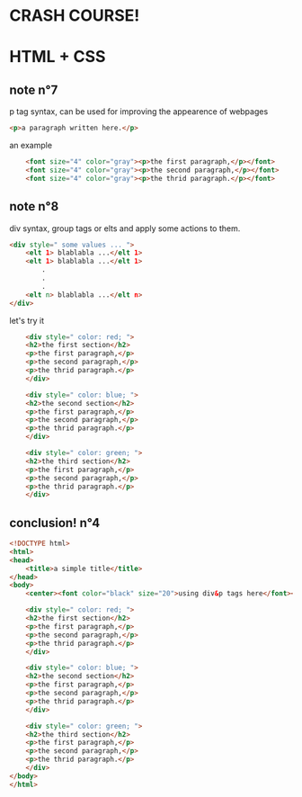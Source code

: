 # CRASH COURSE!
# HTML + CSS



## note n°7
p tag syntax,
can be used for improving the appearence of webpages
```html
<p>a paragraph written here.</p>
```
an example
```html
	<font size="4" color="gray"><p>the first paragraph,</p></font>
	<font size="4" color="gray"><p>the second paragraph,</p></font>
	<font size="4" color="gray"><p>the thrid paragraph.</p></font>
```
## note n°8
div syntax,
group tags or elts and apply some actions to them.
```html
<div style=" some values ... ">
	<elt 1> blablabla ...</elt 1>
	<elt 1> blablabla ...</elt 1>
		.
		.
		.
	<elt n> blablabla ...</elt n>
</div>
```
let's try it
```html
	<div style=" color: red; ">
	<h2>the first section</h2>
	<p>the first paragraph,</p>
	<p>the second paragraph,</p>
	<p>the thrid paragraph.</p>
	</div>

	<div style=" color: blue; ">
	<h2>the second section</h2>
	<p>the first paragraph,</p>
	<p>the second paragraph,</p>
	<p>the thrid paragraph.</p>
	</div>

	<div style=" color: green; ">
	<h2>the third section</h2>
	<p>the first paragraph,</p>
	<p>the second paragraph,</p>
	<p>the thrid paragraph.</p>
	</div>
```


## conclusion! n°4
```html
<!DOCTYPE html>
<html>
<head>
	<title>a simple title</title>
</head>
<body>
	<center><font color="black" size="20">using div&p tags here</font></center>

	<div style=" color: red; ">
	<h2>the first section</h2>
	<p>the first paragraph,</p>
	<p>the second paragraph,</p>
	<p>the thrid paragraph.</p>
	</div>

	<div style=" color: blue; ">
	<h2>the second section</h2>
	<p>the first paragraph,</p>
	<p>the second paragraph,</p>
	<p>the thrid paragraph.</p>
	</div>

	<div style=" color: green; ">
	<h2>the third section</h2>
	<p>the first paragraph,</p>
	<p>the second paragraph,</p>
	<p>the thrid paragraph.</p>
	</div>
</body>
</html>
```
